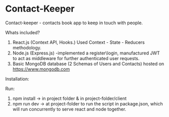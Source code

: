# Contact-Keeper
Contact-keeper - contacts book app to keep in touch with people.

Whats included?

1. React.js (Context API, Hooks.) Used Context - State - Reducers methodology.
2. Node.js (Express.js) -implemented a register\login, manufactured JWT to act as middleware for further authenticated user requests.
3. Basic MongoDB database (2 Schemas of Users and Contacts) hosted on https://www.mongodb.com


Installation:

Run:
1. npm install -> in project folder & in project-folder/client
2. npm run dev -> at project-folder to run the script in package.json, which will run concurrently to serve react and node together.
